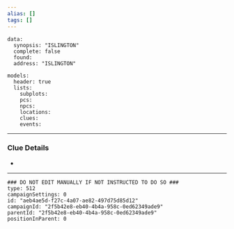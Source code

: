```yaml
---
alias: []
tags: []
---
```

```RpgManagerData
data: 
  synopsis: "ISLINGTON"
  complete: false
  found: 
  address: "ISLINGTON"
```
```RpgManager
models: 
  header: true
  lists: 
    subplots: 
    pcs: 
    npcs: 
    locations: 
    clues: 
    events: 
```
---
### Clue Details
 - 

---
```RpgManagerID
### DO NOT EDIT MANUALLY IF NOT INSTRUCTED TO DO SO ###
type: 512
campaignSettings: 0
id: "aeb4ae5d-f27c-4a07-ae82-497d75d85d12"
campaignId: "2f5b42e8-eb40-4b4a-958c-0ed62349ade9"
parentId: "2f5b42e8-eb40-4b4a-958c-0ed62349ade9"
positionInParent: 0
```
